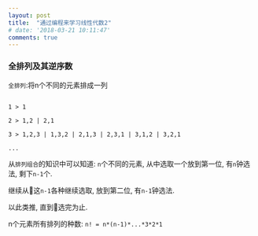 ```yaml
---
layout: post
title:  "通过编程来学习线性代数2"
# date: '2018-03-21 10:11:47'
comments: true
---
```



### 全排列及其逆序数

`全排列`:将n个不同的元素排成一列

```

1 > 1

2 > 1,2 | 2,1

3 > 1,2,3 | 1,3,2 | 2,1,3 | 2,3,1 | 3,1,2 | 3,2,1

...

```

从`排列组合`的知识中可以知道: `n`个不同的元素, 从中选取一个放到第一位, 有`n`钟选法, 剩下`n-1`个.

继续从这`n-1`各种继续选取, 放到第二位, 有`n-1`钟选法.

以此类推, 直到选完为止.

n个元素所有排列的种数: `n! = n*(n-1)*...*3*2*1`